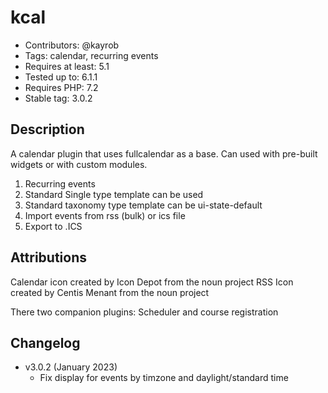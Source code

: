 # kcal
- Contributors: @kayrob
- Tags: calendar, recurring events
- Requires at least: 5.1
- Tested up to: 6.1.1
- Requires PHP: 7.2
- Stable tag: 3.0.2


## Description

A calendar plugin that uses fullcalendar as a base. Can used with pre-built widgets or with custom modules.

1. Recurring events
2. Standard Single type template can be used
3. Standard taxonomy type template can be ui-state-default
4. Import events from rss (bulk)  or ics file
5. Export to .ICS

## Attributions
Calendar icon created by Icon Depot from the noun project
RSS Icon created by Centis Menant from the noun project

There two companion plugins: Scheduler and course registration

## Changelog

- v3.0.2 (January 2023)
	- Fix display for events by timzone and daylight/standard time